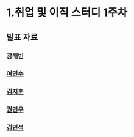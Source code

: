 # 1.취업 및 이직 스터디 1주차

## 발표 자료

### [강해빈](./kanghaeven.md)

### [여민수](./yeominsu.md)

### [김지훈](./kimjihun.md)

### [권민우](./kwonminwoo.md)

### [김민석]([./kimminseok.md](https://www.notion.so/oop-AOP-FP-f742d85fe2814e7e8bf0caf46ad485e2)https://www.notion.so/oop-AOP-FP-f742d85fe2814e7e8bf0caf46ad485e2)
